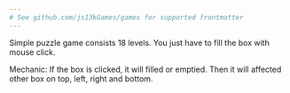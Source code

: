 ```yaml
---
# See github.com/js13kGames/games for supported frontmatter
---
```

Simple puzzle game consists 18 levels. You just have to fill the box with mouse click.

Mechanic:
If the box is clicked, it will filled or emptied. Then it will affected other box on top, left, right and bottom.